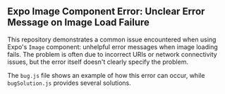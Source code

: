 ## Expo Image Component Error: Unclear Error Message on Image Load Failure

This repository demonstrates a common issue encountered when using Expo's `Image` component:  unhelpful error messages when image loading fails.  The problem is often due to incorrect URIs or network connectivity issues, but the error itself doesn't clearly specify the problem.

The `bug.js` file shows an example of how this error can occur, while `bugSolution.js` provides several solutions.